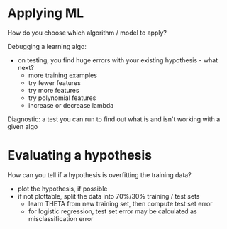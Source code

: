 # Applying ML
How do you choose which algorithm / model to apply?

Debugging a learning algo:
* on testing, you find huge errors with your existing hypothesis - what next?
  * more training examples
  * try fewer features
  * try more features
  * try polynomial features
  * increase or decrease lambda

Diagnostic: a test you can run to find out what is and isn't working with a given algo

# Evaluating a hypothesis
How can you tell if a hypothesis is overfitting the training data?
* plot the hypothesis, if possible
* if not plottable, split the data into 70%/30% training / test sets
  * learn THETA from new training set, then compute test set error
  * for logistic regression, test set error may be calculated as misclassification error


